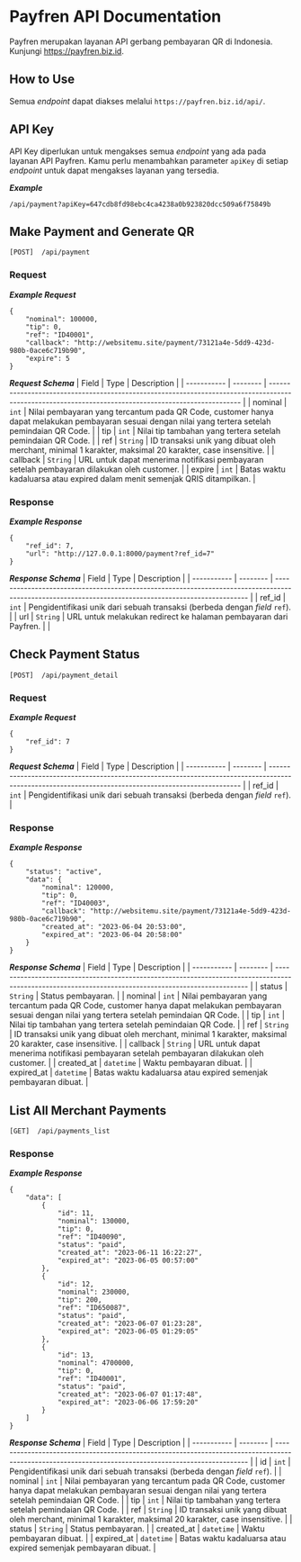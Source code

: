 # Payfren API Documentation

Payfren merupakan layanan API gerbang pembayaran QR di Indonesia. Kunjungi https://payfren.biz.id.

## How to Use

Semua _endpoint_ dapat diakses melalui `https://payfren.biz.id/api/`.

## API Key
API Key diperlukan untuk mengakses semua _endpoint_ yang ada pada layanan API Payfren. Kamu perlu menambahkan parameter `apiKey` di setiap _endpoint_ untuk dapat mengakses layanan yang tersedia.

**_Example_**
```
/api/payment?apiKey=647cdb8fd98ebc4ca4238a0b923820dcc509a6f75849b
```

## Make Payment and Generate QR
```
[POST]  /api/payment
```
### Request
**_Example Request_**
```
{
    "nominal": 100000,
    "tip": 0,
    "ref": "ID40001",
    "callback": "http://websitemu.site/payment/73121a4e-5dd9-423d-980b-0ace6c719b90",
    "expire": 5
}
```
**_Request Schema_**
| Field       | Type     | Description                                                                                                                                          |
| ----------- | -------- | ---------------------------------------------------------------------------------------------------------------------------------------------------- |
| nominal     | `int`    | Nilai pembayaran yang tercantum pada QR Code, customer hanya dapat melakukan pembayaran sesuai dengan nilai yang tertera setelah pemindaian QR Code. |
| tip         | `int`    | Nilai tip tambahan yang tertera setelah pemindaian QR Code.                                                                                          |
| ref         | `String` | ID transaksi unik yang dibuat oleh merchant, minimal 1 karakter, maksimal 20 karakter, case insensitive.                                             |
| callback    | `String` | URL untuk dapat menerima notifikasi pembayaran setelah pembayaran dilakukan oleh customer.                                                           |
| expire      | `int`    | Batas waktu kadaluarsa atau expired dalam menit semenjak QRIS ditampilkan.                                                                           |

### Response
**_Example Response_**
```
{
    "ref_id": 7,
    "url": "http://127.0.0.1:8000/payment?ref_id=7"
}
```
**_Response Schema_**
| Field       | Type     | Description                                                                                                                                          |
| ----------- | -------- | ---------------------------------------------------------------------------------------------------------------------------------------------------- |
| ref_id      | `int`    | Pengidentifikasi unik dari sebuah transaksi (berbeda dengan _field_ `ref`).                                                                            |
| url         | `String` | URL untuk melakukan redirect ke halaman pembayaran dari Payfren.                                                                                     |                                                                                         |

## Check Payment Status
```
[POST]  /api/payment_detail
```
### Request
**_Example Request_**
```
{
    "ref_id": 7
}
```
**_Request Schema_**
| Field       | Type     | Description                                                                                                                                          |
| ----------- | -------- | ---------------------------------------------------------------------------------------------------------------------------------------------------- |
| ref_id      | `int`    | Pengidentifikasi unik dari sebuah transaksi (berbeda dengan _field_ `ref`). |

### Response
**_Example Response_**
```
{
    "status": "active",
    "data": {
        "nominal": 120000,
        "tip": 0,
        "ref": "ID40003",
        "callback": "http://websitemu.site/payment/73121a4e-5dd9-423d-980b-0ace6c719b90",
        "created_at": "2023-06-04 20:53:00",
        "expired_at": "2023-06-04 20:58:00"
    }
}
```
**_Response Schema_**
| Field       | Type     | Description                                                                                                                                          |
| ----------- | -------- | ---------------------------------------------------------------------------------------------------------------------------------------------------- |
| status      | `String` | Status pembayaran. |
| nominal     | `int`    | Nilai pembayaran yang tercantum pada QR Code, customer hanya dapat melakukan pembayaran sesuai dengan nilai yang tertera setelah pemindaian QR Code. |
| tip         | `int`    | Nilai tip tambahan yang tertera setelah pemindaian QR Code.                                                                                          |
| ref         | `String` | ID transaksi unik yang dibuat oleh merchant, minimal 1 karakter, maksimal 20 karakter, case insensitive.                |
| callback    | `String` | URL untuk dapat menerima notifikasi pembayaran setelah pembayaran dilakukan oleh customer.                                                           |
| created_at  | `datetime` | Waktu pembayaran dibuat.                                                                                                                           |
| expired_at  | `datetime` | Batas waktu kadaluarsa atau expired semenjak pembayaran dibuat.                                                                                    |

## List All Merchant Payments
```
[GET]  /api/payments_list
```
### Response
**_Example Response_**
```
{
    "data": [
        {
            "id": 11,
            "nominal": 130000,
            "tip": 0,
            "ref": "ID40090",
            "status": "paid",
            "created_at": "2023-06-11 16:22:27",
            "expired_at": "2023-06-05 00:57:00"
        },
        {
            "id": 12,
            "nominal": 230000,
            "tip": 200,
            "ref": "ID650087",
            "status": "paid",
            "created_at": "2023-06-07 01:23:28",
            "expired_at": "2023-06-05 01:29:05"
        },
        {
            "id": 13,
            "nominal": 4700000,
            "tip": 0,
            "ref": "ID40001",
            "status": "paid",
            "created_at": "2023-06-07 01:17:48",
            "expired_at": "2023-06-06 17:59:20"
        }
    ]
}
```
**_Response Schema_**
| Field       | Type     | Description                                                                                                                                          |
| ----------- | -------- | ---------------------------------------------------------------------------------------------------------------------------------------------------- |
| id      | `int` | Pengidentifikasi unik dari sebuah transaksi (berbeda dengan _field_ `ref`). |
| nominal     | `int`    | Nilai pembayaran yang tercantum pada QR Code, customer hanya dapat melakukan pembayaran sesuai dengan nilai yang tertera setelah pemindaian QR Code. |
| tip         | `int`    | Nilai tip tambahan yang tertera setelah pemindaian QR Code. |
| ref         | `String` | ID transaksi unik yang dibuat oleh merchant, minimal 1 karakter, maksimal 20 karakter, case insensitive. |
| status      | `String` | Status pembayaran. |
| created_at  | `datetime` | Waktu pembayaran dibuat. |
| expired_at  | `datetime` | Batas waktu kadaluarsa atau expired semenjak pembayaran dibuat. |
